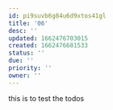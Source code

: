 ```yaml
---
id: pi9suvb6g84u6d9xtos41gl
title: '06'
desc: ''
updated: 1662476703015
created: 1662476681533
status: ''
due: ''
priority: ''
owner: ''
---
```

this is to test the todos